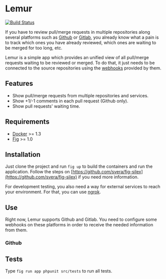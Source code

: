 # Lemur

[![Build Status](https://travis-ci.org/svera/lemur.svg)](https://travis-ci.org/svera/lemur)

If you have to review pull/merge requests in multiple repositories along 
several platforms such as [Github](https://github.com) or 
[Gitlab](https://about.gitlab.com), you already know what a pain is to track
which ones you have already reviewed, which ones are waiting to be merged for too long, etc.

Lemur is a simple app which provides an unified view of all pull/merge requests
waiting to be reviewed or merged. To do that, it just needs to be connected to the
source repositories using the [webhooks](https://developer.github.com/webhooks/)
provided by them.

## Features

* Show pull/merge requests from multiple repositories and services.
* Show +1/-1 comments in each pull request (Github only).
* Show pull requests' waiting time.

## Requirements

* [Docker](http://docker.com) >= 1.3
* [Fig](http://fig.sh) >= 1.0

## Installation

Just clone the project and run ```fig up``` to build the containers and run the
application. Follow the steps on [https://github.com/svera/fig-silex](https://github.com/svera/fig-silex) if you need more information.

For development testing, you also need a way for external services to reach
your environment. For that, you can use [ngrok](https://ngrok.com/).

## Use

Right now, Lemur supports Github and Gitlab. You need to configure some webhooks
on these platforms in order to receive the needed information from them.

### Github

## Tests

Type ```fig run app phpunit src/tests``` to run all tests.
